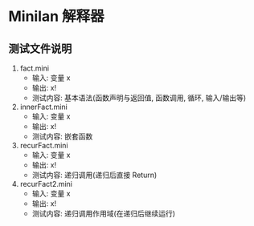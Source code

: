 # Minilan 解释器

## 测试文件说明

1. fact.mini
    *  输入: 变量 x
    *  输出: x!
    *  测试内容: 基本语法(函数声明与返回值, 函数调用, 循环, 输入/输出等)
2. innerFact.mini
    *  输入: 变量 x
    *  输出: x!
    *  测试内容: 嵌套函数
3. recurFact.mini
    *  输入: 变量 x
    *  输出: x!
    *  测试内容: 递归调用(递归后直接 Return)
4. recurFact2.mini
    *  输入: 变量 x
    *  输出: x!
    *  测试内容: 递归调用作用域(在递归后继续运行)